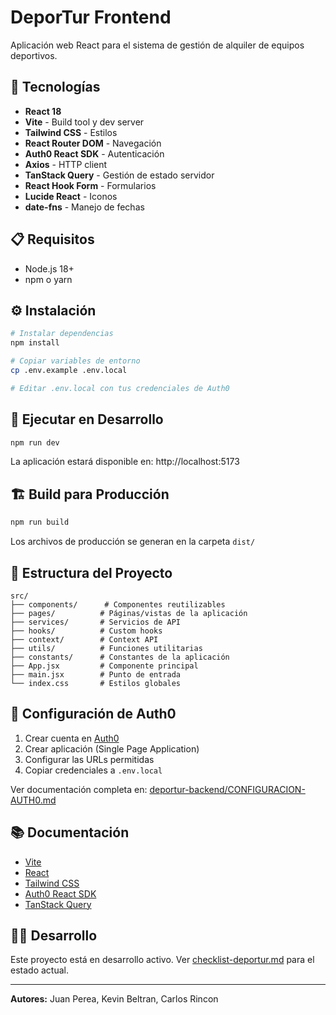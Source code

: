 # DeporTur Frontend

Aplicación web React para el sistema de gestión de alquiler de equipos deportivos.

## 🚀 Tecnologías

- **React 18**
- **Vite** - Build tool y dev server
- **Tailwind CSS** - Estilos
- **React Router DOM** - Navegación
- **Auth0 React SDK** - Autenticación
- **Axios** - HTTP client
- **TanStack Query** - Gestión de estado servidor
- **React Hook Form** - Formularios
- **Lucide React** - Iconos
- **date-fns** - Manejo de fechas

## 📋 Requisitos

- Node.js 18+
- npm o yarn

## ⚙️ Instalación

```bash
# Instalar dependencias
npm install

# Copiar variables de entorno
cp .env.example .env.local

# Editar .env.local con tus credenciales de Auth0
```

## 🏃 Ejecutar en Desarrollo

```bash
npm run dev
```

La aplicación estará disponible en: http://localhost:5173

## 🏗️ Build para Producción

```bash
npm run build
```

Los archivos de producción se generan en la carpeta `dist/`

## 📁 Estructura del Proyecto

```
src/
├── components/      # Componentes reutilizables
├── pages/          # Páginas/vistas de la aplicación
├── services/       # Servicios de API
├── hooks/          # Custom hooks
├── context/        # Context API
├── utils/          # Funciones utilitarias
├── constants/      # Constantes de la aplicación
├── App.jsx         # Componente principal
├── main.jsx        # Punto de entrada
└── index.css       # Estilos globales
```

## 🔐 Configuración de Auth0

1. Crear cuenta en [Auth0](https://auth0.com)
2. Crear aplicación (Single Page Application)
3. Configurar las URLs permitidas
4. Copiar credenciales a `.env.local`

Ver documentación completa en: [deportur-backend/CONFIGURACION-AUTH0.md](../deportur-backend/CONFIGURACION-AUTH0.md)

## 📚 Documentación

- [Vite](https://vitejs.dev/)
- [React](https://react.dev/)
- [Tailwind CSS](https://tailwindcss.com/)
- [Auth0 React SDK](https://auth0.com/docs/quickstart/spa/react)
- [TanStack Query](https://tanstack.com/query/latest)

## 👨‍💻 Desarrollo

Este proyecto está en desarrollo activo. Ver [checklist-deportur.md](../checklist-deportur.md) para el estado actual.

---

**Autores:** Juan Perea, Kevin Beltran, Carlos Rincon
